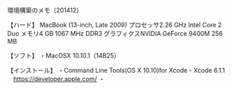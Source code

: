 
環境構築のメモ（201412）

【ハード】
MacBook (13-inch, Late 2009)
プロセッサ2.26 GHz Intel Core 2 Duo
メモリ4 GB 1067 MHz DDR3
グラフィクスNVIDIA GeForce 9400M 256 MB

【ソフト】
・MacOSX 10.10.1（14B25）

【インストール】
・Command Line Tools(OS X 10.10)for Xcode - Xcode 6.1.1
　https://developer.apple.com/
・

